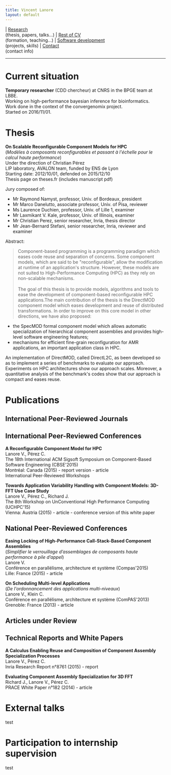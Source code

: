 ```yaml
---
title: Vincent Lanore
layout: default
---
```


| [Research](index.html)<br/>(thesis, papers, talks...) | [Rest of CV](cv.html)<br/>(formation, teaching...) | [Software development](soft.html)<br/>(projects, skills) | [Contact](contact.html)<br/>(contact info)

---------------------------------------------------------------

# Current situation

**Temporary researcher** (CDD chercheur) at CNRS in the BPGE team at LBBE.<br/>
Working on high-performance bayesian inference for bioinformatics.<br/>
Work done in the context of the convergenomix project.<br/>
Started on 2016/11/01.

# Thesis

**On Scalable Reconfigurable Component Models for HPC**<br/>
(*Modèles à composants reconfigurables et passant à l'échelle pour le calcul haute performance*)<br/>
Under the direction of Christian Pérez<br/>
LIP laboratory, AVALON team, funded by ENS de Lyon<br/>
Starting date: 2012/10/01, defended on 2015/12/10<br/>
Thesis page on theses.fr (includes manuscript pdf)

Jury composed of:<br/>
* Mr Raymond Namyst, professor, Univ. of Bordeaux, president
* Mr Marco Danelutto, associate professor, Univ. of Pisa, reviewer
* Ms Laurence Duchien, professor, Univ. of Lille 1, examiner
* Mr Laxmikant V. Kale, professor, Univ. of Illinois, examiner
* Mr Christian Perez, senior researcher, Inria, thesis director
* Mr Jean-Bernard Stefani, senior researcher, Inria, reviewer and examiner

Abstract:<br/>
> Component-based programming is a programming paradigm which eases code reuse and separation of concerns. Some component models, which are said to be "reconfigurable", allow the modification at runtime of an application's structure. However, these models are not suited to High-Performance Computing (HPC) as they rely on non-scalable mechanisms.<br/><br/>
The goal of this thesis is to provide models, algorithms and tools to ease the development of component-based reconfigurable HPC applications.The main contribution of the thesis is the DirectMOD component model which eases development and reuse of distributed transformations. In order to improve on this core model in other directions, we have also proposed:<br/>
* the SpecMOD formal component model which allows automatic specialization of hierarchical component assemblies and provides high-level software engineering features;
* mechanisms for efficient fine-grain reconfiguration for AMR applications, an important application class in HPC.

An implementation of DirectMOD, called DirectL2C, as been developed so as to implement a series of benchmarks to evaluate our approach. Experiments on HPC architectures show our approach scales. Moreover, a quantitative analysis of the benchmark's codes show that our approach is compact and eases reuse. 

# Publications

## International Peer-Reviewed Journals

## International Peer-Reviewed Conferences

**A Reconfigurable Component Model for HPC**<br/>
Lanore V., Pérez C.<br/>
The 18th International ACM Sigsoft Symposium on Component-Based Software Engineering (CBSE'2015)<br/>
Montréal: Canada (2015) - report version - article <br/>
International Peer-Reviewed Workshops

**Towards Application Variability Handling with Component Models: 3D-FFT Use Case Study**<br/>
Lanore V., Pérez C., Richard J.<br/>
The 8th Workshop on UnConventional High Performance Computing (UCHPC'15)<br/>
Vienna: Austria (2015) - article - conference version of this white paper

## National Peer-Reviewed Conferences

**Easing Locking of High-Performance Call-Stack-Based Component Assemblies**<br/>
(*Simplifier le verrouillage d’assemblages de composants haute performance à pile d’appel*)<br/>
Lanore V.<br/>
Conférence en parallélisme, architecture et système (Compas'2015) <br/>
Lille: France (2015) - article

**On Scheduling Multi-level Applications**<br/>
(*De l'ordonnancement des applications multi-niveaux*)<br/>
Lanore V., Klein C.<br/>
Conférence en parallélisme, architecture et système (ComPAS'2013) <br/>
Grenoble: France (2013) - article

## Articles under Review

## Technical Reports and White Papers

**A Calculus Enabling Reuse and Composition of Component Assembly Specialization Processes**<br/>
Lanore V., Pérez C.<br/>
Inria Research Report n°8761 (2015) - report

**Evaluating Component Assembly Specialization for 3D FFT**<br/>
Richard J., Lanore V., Pérez C.<br/>
PRACE White Paper n°182 (2014) - article

# External talks

test

# Participation to internship supervision

test
